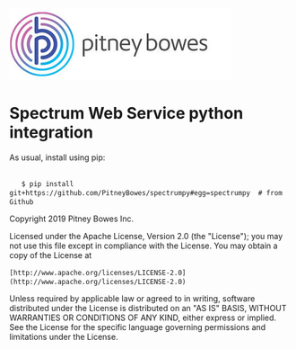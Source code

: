 ![Pitney Bowes](/PitneyBowes_Logo.jpg)

Spectrum Web Service python integration
======================================================

As usual, install using pip:

```scripting

   $ pip install git+https://github.com/PitneyBowes/spectrumpy#egg=spectrumpy  # from Github

```

Copyright 2019 Pitney Bowes Inc.

Licensed under the Apache License, Version 2.0 (the "License"); you may not use this file except in compliance with the License.  You may obtain a copy of the License at

    [http://www.apache.org/licenses/LICENSE-2.0](http://www.apache.org/licenses/LICENSE-2.0)

Unless required by applicable law or agreed to in writing, software distributed under the License is distributed on an "AS IS" BASIS, WITHOUT WARRANTIES OR CONDITIONS OF ANY KIND, either express or implied.  See the License for the specific language governing permissions and limitations under the License.
